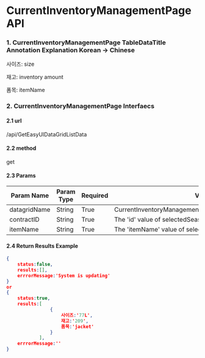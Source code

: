 # CurrentInventoryManagementPage API 

### 1. CurrentInventoryManagementPage TableDataTitle Annotation Explanation Korean -> Chinese

사이즈: size

재고: inventory amount

폼목: itemName

### 2. CurrentInventoryManagementPage Interfaecs

#### 2.1 url

/api/GetEasyUIDataGridListData

#### 2.2 method

get

#### 2.3 Params

| Param Name   | Param Type | Required | Value                                                   |
| ------------ | ---------- | -------- | ------------------------------------------------------- |
| datagridName | String     | True     | CurrentInventoryManagementPage_CurrentInventoryDataGrid |
| contractID   | String     | True     | The 'id' value of selectedSeason                        |
| itemName     | String     | True     | The 'itemName' value of selectedItemName                |

#### 2.4 Return Results Example

```json
{
    status:false,
    results:[],
	errrorMessage:'System is updating'
}
or
{
    status:true,
    results:[
    			{
    				사이즈:'77L',
    				재고:'209',
                    폼목:'jacket'
				}
			],
	errrorMessage:''
}
```